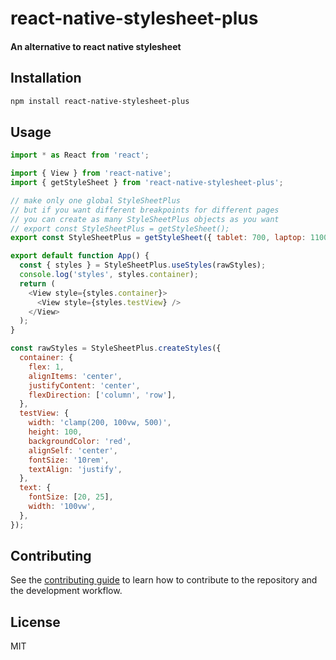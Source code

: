 # react-native-stylesheet-plus

#### An alternative to react native stylesheet

## Installation

```sh
npm install react-native-stylesheet-plus
```

## Usage

```js
import * as React from 'react';

import { View } from 'react-native';
import { getStyleSheet } from 'react-native-stylesheet-plus';

// make only one global StyleSheetPlus
// but if you want different breakpoints for different pages
// you can create as many StyleSheetPlus objects as you want
// export const StyleSheetPlus = getStyleSheet();
export const StyleSheetPlus = getStyleSheet({ tablet: 700, laptop: 1100, desktop: 1500 })

export default function App() {
  const { styles } = StyleSheetPlus.useStyles(rawStyles);
  console.log('styles', styles.container);
  return (
    <View style={styles.container}>
      <View style={styles.testView} />
    </View>
  );
}

const rawStyles = StyleSheetPlus.createStyles({
  container: {
    flex: 1,
    alignItems: 'center',
    justifyContent: 'center',
    flexDirection: ['column', 'row'],
  },
  testView: {
    width: 'clamp(200, 100vw, 500)',
    height: 100,
    backgroundColor: 'red',
    alignSelf: 'center',
    fontSize: '10rem',
    textAlign: 'justify',
  },
  text: {
    fontSize: [20, 25],
    width: '100vw',
  },
});
```

## Contributing

See the [contributing guide](CONTRIBUTING.md) to learn how to contribute to the repository and the development workflow.

## License

MIT
